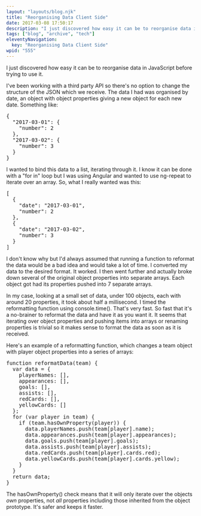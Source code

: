 ```yaml
---
layout: "layouts/blog.njk"
title: "Reorganising Data Client Side"
date: 2017-03-08 17:50:17
description: "I just discovered how easy it can be to reorganise data in JavaScript before trying to use it"
tags: ["blog", "archive", "tech"]
eleventyNavigation:
  key: "Reorganising Data Client Side"
wpid: "555"
---
```


I just discovered how easy it can be to reorganise data in JavaScript before trying to use it.

I've been working with a third party API so there's no option to change the structure of the JSON which we receive. The data I had was organised by date, an object with object properties giving a new object for each new date. Something like:

<pre>{
  "2017-03-01": {
    "number": 2
  },
  "2017-03-02": {
    "number": 3
  }
}
</pre>

I wanted to bind this data to a list, iterating through it. I know it can be done with a "for in" loop but I was using Angular and wanted to use ng-repeat to iterate over an array. So, what I really wanted was this:

<pre>[
  {
    "date": "2017-03-01",
    "number": 2
  },
  {
    "date": "2017-03-02",
    "number": 3
  }
]  
</pre>

I don't know why but I'd always assumed that running a function to reformat the data would be a bad idea and would take a lot of time. I converted my data to the desired format. It worked. I then went further and actually broke down several of the original object properties into separate arrays. Each object got had its properties pushed into 7 separate arrays.

In my case, looking at a small set of data, under 100 objects, each with around 20 properties, it took about half a millisecond. I timed the reformatting function using console.time(). That's very fast. So fast that it's a no-brainer to reformat the data and have it as you want it. It seems that iterating over object properties and pushing items into arrays or renaming properties is trivial so it makes sense to format the data as soon as it is received.

Here's an example of a reformatting function, which changes a team object with player object properties into a series of arrays:

<pre>function reformatData(team) {
  var data = {
    playerNames: [],
    appearances: [],
    goals: [],
    assists: [],
    redCards: [],
    yellowCards: []
  };
  for (var player in team) {
    if (team.hasOwnProperty(player)) {
      data.playerNames.push(team[player].name);
      data.appearances.push(team[player].appearances);
      data.goals.push(team[player].goals);
      data.assists.push(team[player].assists);
      data.redCards.push(team[player].cards.red);
      data.yellowCards.push(team[player].cards.yellow);
    }
  }
  return data;
}
</pre>

The hasOwnProperty() check means that it will only iterate over the objects <em>own</em> properties, not <em>all</em> properties including those inherited from the object prototype. It's safer and keeps it faster.
